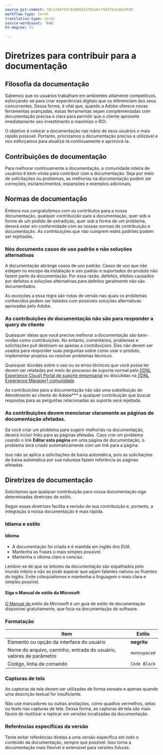 ```yaml
---
source-git-commit: 78c1246f5fc42006013701a6cf4d375a1d8c9fd8
workflow-type: tm+mt
translation-type: tm+mt
source-wordcount: '646'
ht-degree: 5%

---
```

# Diretrizes para contribuir para a documentação

## Filosofia da documentação

Sabemos que os usuários trabalham em ambientes altamente competitivos, esforçando-se para criar experiências digitais que os diferenciam dos seus concorrentes. Dessa forma, é vital que, quando a Adobe oferece novas ferramentas avançadas, essas ferramentas sejam complementadas com documentação precisa e clara para permitir que o cliente aproveite imediatamente seu investimento e maximize o ROI.

O objetivo é colocar a documentação nas mãos de seus usuários o mais rápido possível. Portanto, priorizamos a documentação precisa e utilizável e nos esforçamos para atualizá-la continuamente e aprimorá-la.

## Contribuições de documentação

Para melhorar continuamente a documentação, a comunidade inteira de usuários é bem-vinda para contribuir com a documentação. Seja por meio de solicitações ou problemas, as melhorias na documentação podem ser correções, esclarecimentos, expansões e exemplos adicionais.

## Normas de documentação

Embora nos congratulemos com os contributos para a nossa documentação, qualquer contribuição para a documentação, quer sob a forma de um pedido de extradição, quer sob a forma de um problema, deverá estar em conformidade com as nossas normas de contribuição e documentação. As contribuições que não cumprem estes padrões podem ser rejeitadas.

### Nós documento casos de uso padrão e não soluções alternativas

A documentação abrange casos de uso padrão. Casos de uso que não estejam no escopo da instalação e uso padrão e suportados do produto não fazem parte da documentação. Por essa razão, defeitos, efeitos causados por defeitos e soluções alternativas para defeitos geralmente não são documentados.

As exceções a essa regra são notas de versão nas quais os problemas conhecidos podem ser listados com possíveis soluções alternativas aprovadas pelo Adobe.

### As contribuições de documentação não são para responder a query do cliente

Quaisquer ideias que você precise melhorar a documentação são bem-vindas como contribuições. No entanto, comentários, problemas e solicitações pull destinam-se apenas a *contribuições*. Eles não devem ser usados para responder suas perguntas sobre como usar o produto, implementar projetos ou resolver problemas técnicos.

Quaisquer dúvidas sobre o uso ou os erros técnicos que você possa ter devem ser relatadas por meio do processo de suporte normal pelo [[!DNL Experience Cloud] Portal de suporte empresarial](https://helpx.adobe.com/br/contact/enterprise-support.ec.html) ou discutidas na [[!DNL Experience Manager] comunidade](https://experienceleaguecommunities.adobe.com/t5/adobe-experience-manager/ct-p/adobe-experience-manager-community).

As contribuições para a documentação não são uma substituição do Atendimento ao cliente do Adobe*** e qualquer contribuição que buscar respostas para as perguntas relacionadas ao suporte será rejeitada.

### As contribuições devem mencionar claramente as páginas de documentação afetadas.

Se você criar um problema para sugerir melhorias na documentação, deverá incluir links para as páginas afetadas. Caso crie um problema usando o link **Editar esta página** em uma página de documentação, o problema será criado automaticamente com um link para a página.

Isso não se aplica a solicitações de baixa automática, pois as solicitações de baixa automática por sua natureza fazem referência às páginas afetadas.

## Diretrizes de documentação

Solicitamos que qualquer contribuição para nossa documentação siga determinadas diretrizes de estilo.

Seguir essas diretrizes facilita a revisão de sua contribuição e, portanto, a integração à nossa documentação é mais rápida.

### Idioma e estilo

#### Idioma

* A documentação foi criada e é mantida em inglês dos EUA.
* Mantenha as frases o mais simples possível.
* Mantenha o idioma claro e conciso.

Lembre-se de que os leitores da documentação são espalhados pelo mundo inteiro e não se pode esperar que sejam falantes nativos ou fluentes do inglês. Evite coloquialismos e mantenha a linguagem o mais clara e simples possível.

#### Siga o Manual de estilo da Microsoft

[O Manual de ](https://docs.microsoft.com/en-us/style-guide/welcome/) estilo da Microsoft é um guia de estilo de documentação disponível gratuitamente, que foca na documentação do software.

### Formatação

| Item | Estilo |
| -------------------------------------------- | ---------------- |
| Elemento ou opção da interface do usuário | **negrito** |
| Nome do arquivo, caminho, entrada do usuário, valores de parâmetro | `monospaced` |
| Código, linha de comando | ```Code Block``` |

### Capturas de tela

As capturas de tela devem ser utilizadas de forma sensata e apenas quando uma descrição textual for insuficiente.

Não use marcadores ou outras anotações, como quadros vermelhos, setas ou texto nas capturas de tela. Dessa forma, as capturas de tela são mais fáceis de reutilizar e replicar em versões localizadas da documentação.

### Referências específicas da versão

Tente evitar referências diretas a uma versão específica em todo o conteúdo da documentação, sempre que possível. Isso torna a documentação mais flexível e extensível para versões futuras.
